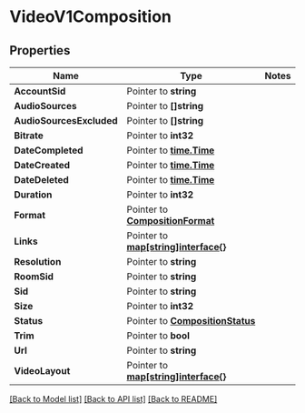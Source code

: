 # VideoV1Composition

## Properties
Name | Type | Notes
------------ | ------------- | -------------
**AccountSid** | Pointer to **string** | 
**AudioSources** | Pointer to **[]string** | 
**AudioSourcesExcluded** | Pointer to **[]string** | 
**Bitrate** | Pointer to **int32** | 
**DateCompleted** | Pointer to [**time.Time**](time.Time.md) | 
**DateCreated** | Pointer to [**time.Time**](time.Time.md) | 
**DateDeleted** | Pointer to [**time.Time**](time.Time.md) | 
**Duration** | Pointer to **int32** | 
**Format** | Pointer to [**CompositionFormat**](composition_format.md) | 
**Links** | Pointer to [**map[string]interface{}**](.md) | 
**Resolution** | Pointer to **string** | 
**RoomSid** | Pointer to **string** | 
**Sid** | Pointer to **string** | 
**Size** | Pointer to **int32** | 
**Status** | Pointer to [**CompositionStatus**](composition_status.md) | 
**Trim** | Pointer to **bool** | 
**Url** | Pointer to **string** | 
**VideoLayout** | Pointer to [**map[string]interface{}**](.md) | 

[[Back to Model list]](../README.md#documentation-for-models) [[Back to API list]](../README.md#documentation-for-api-endpoints) [[Back to README]](../README.md)


